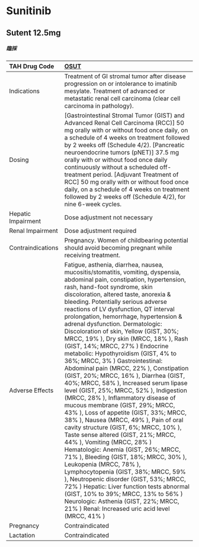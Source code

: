 # Sunitinib

## Sutent 12.5mg

##### 臨採

| TAH Drug Code      | [OSUT](https://www.tahsda.org.tw/drugs/hissearch.php?drug_code=OSUT)                                                                                                                                                                                                                                                                                                                                                                                                                                                                                                                                                                                                                                                                                                                                                                                                                                                                                                                                                                                                                                                                                                                                                                                                                                                                                                             |
|:-------------------|:---------------------------------------------------------------------------------------------------------------------------------------------------------------------------------------------------------------------------------------------------------------------------------------------------------------------------------------------------------------------------------------------------------------------------------------------------------------------------------------------------------------------------------------------------------------------------------------------------------------------------------------------------------------------------------------------------------------------------------------------------------------------------------------------------------------------------------------------------------------------------------------------------------------------------------------------------------------------------------------------------------------------------------------------------------------------------------------------------------------------------------------------------------------------------------------------------------------------------------------------------------------------------------------------------------------------------------------------------------------------------------|
| Indications        | Treatment of GI stromal tumor after disease progression on or intolerance to imatinib mesylate. Treatment of advanced or metastatic renal cell carcinoma (clear cell carcinoma in pathology).                                                                                                                                                                                                                                                                                                                                                                                                                                                                                                                                                                                                                                                                                                                                                                                                                                                                                                                                                                                                                                                                                                                                                                                    |
| Dosing             | [Gastrointestinal Stromal Tumor (GIST) and Advanced Renal Cell Carcinoma (RCC)] 50 mg orally with or without food once daily, on a schedule of 4 weeks on treatment followed by 2 weeks off (Schedule 4/2). [Pancreatic neuroendocrine tumors (pNET)] 37.5 mg orally with or without food once daily continuously without a scheduled off-treatment period. [Adjuvant Treatment of RCC] 50 mg orally with or without food once daily, on a schedule of 4 weeks on treatment followed by 2 weeks off (Schedule 4/2), for nine 6-week cycles.                                                                                                                                                                                                                                                                                                                                                                                                                                                                                                                                                                                                                                                                                                                                                                                                                                      |
| Hepatic Impairment | Dose adjustment not necessary                                                                                                                                                                                                                                                                                                                                                                                                                                                                                                                                                                                                                                                                                                                                                                                                                                                                                                                                                                                                                                                                                                                                                                                                                                                                                                                                                    |
| Renal Impairment   | Dose adjustment required                                                                                                                                                                                                                                                                                                                                                                                                                                                                                                                                                                                                                                                                                                                                                                                                                                                                                                                                                                                                                                                                                                                                                                                                                                                                                                                                                         |
| Contraindications  | Pregnancy. Women of childbearing potential should avoid becoming pregnant while receiving treatment.                                                                                                                                                                                                                                                                                                                                                                                                                                                                                                                                                                                                                                                                                                                                                                                                                                                                                                                                                                                                                                                                                                                                                                                                                                                                             |
| Adverse Effects    | Fatigue, asthenia, diarrhea, nausea, mucositis/stomatitis, vomiting, dyspensia, abdominal pain, constipation, hypertension, rash, hand-foot syndrome, skin discoloration, altered taste, anorexia & bleeding. Potentially serious adverse reactions of LV dysfunction, QT interval prolongation, hemorrhage, hypertension & adrenal dysfunction. Dermatologic: Discoloration of skin, Yellow (GIST, 30%; MRCC, 19% ), Dry skin (MRCC, 18% ), Rash (GIST, 14%; MRCC, 27% ) Endocrine metabolic: Hypothyroidism (GIST, 4% to 36%; MRCC, 3% ) Gastrointestinal: Abdominal pain (MRCC, 22% ), Constipation (GIST, 20%; MRCC, 16% ), Diarrhea (GIST, 40%; MRCC, 58% ), Increased serum lipase level (GIST, 25%; MRCC, 52% ), Indigestion (MRCC, 28% ), Inflammatory disease of mucous membrane (GIST, 29%; MRCC, 43% ), Loss of appetite (GIST, 33%; MRCC, 38% ), Nausea (MRCC, 49% ), Pain of oral cavity structure (GIST, 6%; MRCC, 10% ), Taste sense altered (GIST, 21%; MRCC, 44% ), Vomiting (MRCC, 28% ) Hematologic: Anemia (GIST, 26%; MRCC, 71% ), Bleeding (GIST, 18%; MRCC, 30% ), Leukopenia (MRCC, 78% ), Lymphocytopenia (GIST, 38%; MRCC, 59% ), Neutropenic disorder (GIST, 53%; MRCC, 72% ) Hepatic: Liver function tests abnormal (GIST, 10% to 39%; MRCC, 13% to 56% ) Neurologic: Asthenia (GIST, 22%; MRCC, 21% ) Renal: Increased uric acid level (MRCC, 41% ) |
| Pregnancy          | Contraindicated                                                                                                                                                                                                                                                                                                                                                                                                                                                                                                                                                                                                                                                                                                                                                                                                                                                                                                                                                                                                                                                                                                                                                                                                                                                                                                                                                                  |
| Lactation          | Contraindicated                                                                                                                                                                                                                                                                                                                                                                                                                                                                                                                                                                                                                                                                                                                                                                                                                                                                                                                                                                                                                                                                                                                                                                                                                                                                                                                                                                  |

